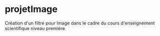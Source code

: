 # projetImage
 Création d'un filtre pour Image dans le cadre du cours d'enseignement scientifique niveau première.
